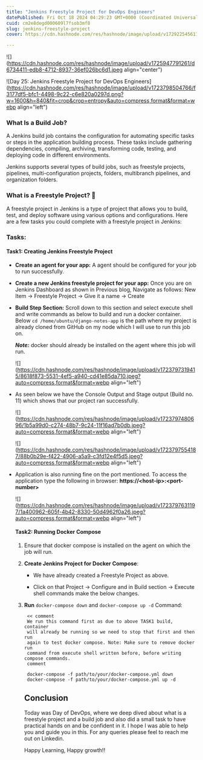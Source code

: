 ```yaml
---
title: "Jenkins Freestyle Project for DevOps Engineers"
datePublished: Fri Oct 18 2024 04:29:23 GMT+0000 (Coordinated Universal Time)
cuid: cm2e8degd000609l7fsob3mf8
slug: jenkins-freestyle-project
cover: https://cdn.hashnode.com/res/hashnode/image/upload/v1729225456177/d3fd746a-cf43-4733-bf86-9f12438654f2.png

---
```


![](https://cdn.hashnode.com/res/hashnode/image/upload/v1725947791261/d6734411-edb8-4712-8937-36ef026bc6d1.jpeg align="center")

![Day 25: Jenkins Freestyle Project for DevOps Engineers](https://cdn.hashnode.com/res/hashnode/image/upload/v1723798504766/f3177df5-bfc1-4498-9c22-c6e820a0297d.png?w=1600&h=840&fit=crop&crop=entropy&auto=compress,format&format=webp align="left")

### **What Is a Build Job?**

A Jenkins build job contains the configuration for automating specific tasks or steps in the application building process. These tasks include gathering dependencies, compiling, archiving, transforming code, testing, and deploying code in different environments.

Jenkins supports several types of build jobs, such as freestyle projects, pipelines, multi-configuration projects, folders, multibranch pipelines, and organization folders.

### What is a Freestyle Project? 🤔

A freestyle project in Jenkins is a type of project that allows you to build, test, and deploy software using various options and configurations. Here are a few tasks you could complete with a freestyle project in Jenkins:

### Tasks:

#### **Task1: Creating Jenkins Freestyle Project**

* **Create an agent for your app:** A agent should be configured for your job to run successfully.
    
* **Create a new Jenkins freestyle project for your app:** Once you are on Jenkins Dashboard as shown in Previous blog, Navigate as follows: New Item -&gt; Freestyle Project -&gt; Give it a name -&gt; Create
    
* **Build Step Section:** Scroll down to this section and select execute shell and write commands as below to build and run a docker container. Below `cd /home/ubuntu/django-notes-app` is the path where my project is already cloned from GitHub on my node which I will use to run this job on.
    
    ***Note:*** docker should already be installed on the agent where this job will run.
    
    ![](https://cdn.hashnode.com/res/hashnode/image/upload/v1723797319415/8618f873-5531-4ef5-a940-cd41e85da710.jpeg?auto=compress,format&format=webp align="left")
    
* As seen below we have the Console Output and Stage output (Build no. 11) which shows that our project ran successfully.
    
    ![](https://cdn.hashnode.com/res/hashnode/image/upload/v1723797480696/1b5a99d0-c274-48b7-9c24-11f16ad7b0db.jpeg?auto=compress,format&format=webp align="left")
    
    ![](https://cdn.hashnode.com/res/hashnode/image/upload/v1723797554187/88b0b29e-f422-4906-a5a9-c3fd12e4f5d5.jpeg?auto=compress,format&format=webp align="left")
    
* Application is also running fine on the port mentioned. To access the application type the following in browser: **https://&lt;host-ip&gt;:&lt;port-number&gt;**
    
    ![](https://cdn.hashnode.com/res/hashnode/image/upload/v1723797631197/1a400962-605f-4b42-8330-50d4962f0a26.jpeg?auto=compress,format&format=webp align="left")
    
    #### **Task2: Running Docker Compose**
    
    1. Ensure that docker compose is installed on the agent on which the job will run.
        
    2. **Create Jenkins Project for Docker Compose**:
        
        * We have already created a Freestyle Project as above.
            
        * Click on that Project -&gt; Configure and in Build section -&gt; Execute shell commands make the below changes.
            
    3. **Run** `docker-compose down` and `docker-compose up -d` Command:
        
        ```plaintext
         << comment
         We run this command first as due to above TASK1 build, container
         will already be running so we need to stop that first and then run 
         again to test docker compose. Note: Make sure to remove docker run
         command from execute shell written before, before writing compose commands.
         comment 
        
         docker-compose -f path/to/your/docker-compose.yml down
         docker-compose -f path/to/your/docker-compose.yml up -d
        ```
        
        ## Conclusion
        
        Today was Day of DevOps, where we deep dived about what is a freestyle project and a build job and also did a small task to have practical hands on and be confident in it. I hope I was able to help you and guide you in this. For any queries please feel to reach me out on Linkedin.
        
        Happy Learning, Happy growth!!